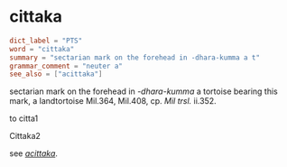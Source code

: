 # cittaka

``` toml
dict_label = "PTS"
word = "cittaka"
summary = "sectarian mark on the forehead in -dhara-kumma a t"
grammar_comment = "neuter a"
see_also = ["acittaka"]
```

sectarian mark on the forehead in *\-dhara\-kumma* a tortoise bearing this mark, a landtortoise Mil.364, Mil.408, cp. *Mil trsl.* ii.352.

to citta1

Cittaka2

see *[acittaka](acittaka.md)*.

